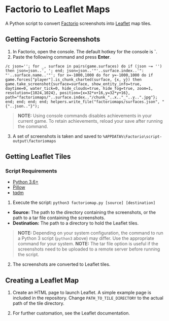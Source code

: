 # Factorio to Leaflet Maps

A Python script to convert [Factorio](http://factorio.com/) screenshots into [Leaflet](https://leafletjs.com/) map tiles.

## Getting Factorio Screenshots

1. In Factorio, open the console. The default hotkey for the console is **`**.
2. Paste the following command and press **Enter**.

```(lua)
/c json=''; for _, surface in pairs(game.surfaces) do if (json ~= '') then json=json..', '; end; json=json..'"'..surface.index..'": "'..surface.name..'"'; for x=-1000,1000 do for y=-1000,1000 do if game.forces["player"].is_chunk_charted(surface, {x, y}) then game.take_screenshot{surface=surface, show_entity_info=true, daytime=0, water_tick=0, hide_clouds=true, hide_fog=true, zoom=1, resolution={1024,1024}, position={x=32*x+16,y=32*y+16}, path="factoriomaps/"..surface.index.."/chunk_"..x.."_"..y..".jpg"}; end; end; end; end; helpers.write_file("factoriomaps/surfaces.json", "{"..json.."}");
```

> **NOTE:** Using console commands disables achievements in your current game. To retain achievements, reload your save after running the command.

3. A set of screenshots is taken and saved to `%APPDATA%\Factorio\script-output\factoriomaps`

## Getting Leaflet Tiles

### Script Requirements
  * [Python 3.6+](https://www.python.org/downloads/release/latest)
  * [Pillow](https://pypi.org/project/Pillow/)
  * [tqdm](https://pypi.org/project/tqdm/)
  
1. Execute the script: `python3 factoriomap.py [source] [destination]`
  * **Source:** The path to the directory containing the screenshots, or the path to a tar file containing the screenshots.
  * **Destination:** The path to a directory to hold the Leaflet tiles.
  
> **NOTE:** Depending on your system configuration, the command to run a Python 3 script (`python3` above) may differ. Use the appropriate command for your system.
> **NOTE:** The tar file option is useful if the screenshots need to be uploaded to a remote server before running the script.

2. The screenshots are converted to Leaflet tiles.

## Creating a Leaflet Map

1. Create an HTML page to launch Leaflet. A simple example page is included in the repository. Change `PATH_TO_TILE_DIRECTORY` to the actual path of the tile directory.

2. For further customation, see the Leaflet documentation.
